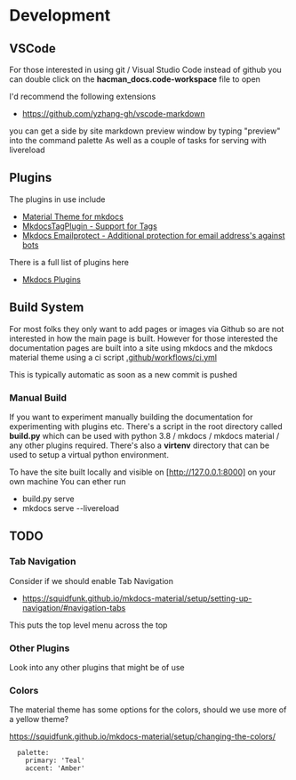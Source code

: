 # Development

## VSCode

For those interested in using git / Visual Studio Code instead of github
you can double click on the **hacman_docs.code-workspace** file to open

I'd recommend the following extensions

  * https://github.com/yzhang-gh/vscode-markdown

you can get a side by site markdown preview window by typing "preview" into the command palette
As well as a couple of tasks for serving with livereload


## Plugins

The plugins in use include

  * [Material Theme for mkdocs](https://squidfunk.github.io/mkdocs-material/)
  * [MkdocsTagPlugin - Support for Tags](https://github.com/srymh/MkdocsTagPlugin)
  * [Mkdocs Emailprotect - Additional protection for email address's against bots](https://github.com/rkoe/mkdocs-emailprotect)

There is a full list of plugins here

  * [Mkdocs Plugins](https://github.com/mkdocs/mkdocs/wiki/MkDocs-Plugins)

## Build System

For most folks they only want to add pages or images via Github so are not interested in how the main page is built.
However for those interested the documentation pages are built into a site using mkdocs and the mkdocs material theme using a ci script
[.github/workflows/ci.yml](.github/workflows/ci.yml)

This is typically automatic as soon as a new commit is pushed

### Manual Build

If you want to experiment manually building the documentation for experimenting with plugins etc.
There's a script in the root directory called **build.py** which can be used with python 3.8 / mkdocs / mkdocs material / any other plugins required.
There's also a **virtenv** directory that can be used to setup a virtual python environment.

To have the site built locally and visible on [http://127.0.0.1:8000] on your own machine
You can ether run

  * build.py serve
  * mkdocs serve --livereload

## TODO

### Tab Navigation

Consider if we should enable Tab Navigation

  * https://squidfunk.github.io/mkdocs-material/setup/setting-up-navigation/#navigation-tabs

This puts the top level menu across the top

### Other Plugins

Look into any other plugins that might be of use

### Colors

The material theme has some options for the colors, should we use more of a yellow theme?

https://squidfunk.github.io/mkdocs-material/setup/changing-the-colors/

```
  palette:
    primary: 'Teal'
    accent: 'Amber'
```
